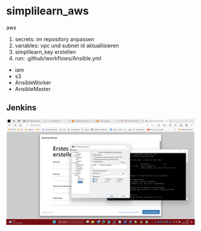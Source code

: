 # simplilearn_aws
aws

1. secrets: im repository anpassen
2. variables: vpc und subnet id aktuallisieren
3. simplilearn_key erstellen
4. run: .github/workflows/Ansible.yml
- iam
- s3
- AnsibleWorker
- AnsibleMaster

## Jenkins
![1](./jenkins_on_aws_gui_ssh_tunnel_to_lolocalhost_port_8081.png)
